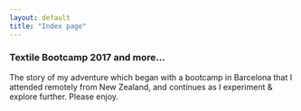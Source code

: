 ```yaml
---
layout: default
title: "Index page"
---
```


### Textile Bootcamp 2017 and more...

The story of my adventure which began with a bootcamp in Barcelona that I attended remotely from New Zealand, and continues as I experiment & explore further. Please enjoy.
